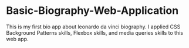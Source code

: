 # Basic-Biography-Web-Application
This is my first bio app about leonardo da vinci biography. I applied CSS Background Patterns skills, Flexbox skills, and media queries skills to this web app.
